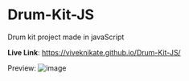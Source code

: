 # Drum-Kit-JS
Drum kit project made in javaScript

**Live Link**:
https://viveknikate.github.io/Drum-Kit-JS/


Preview:
![image](https://user-images.githubusercontent.com/66075893/230275557-59d00ce9-175b-4a20-8da3-262604961899.png)

